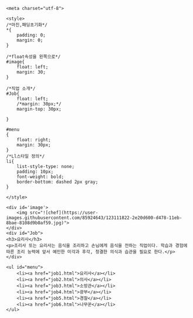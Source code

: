 <html>


<head>
	
	<meta charset="utf-8">

	<style>
	/*마진,패딩초기화*/
	*{
		padding: 0;
		margin: 0;
	}

	/*float속성을 왼쪽으로*/
	#image{
		float: left;
		margin: 30;
	}

	/*직업 소개*/
	#Job{
		float: left;
		/*margin: 30px;*/
		margin-top: 30px;

	}

	#menu
	{
		float: right;
		margin: 30px;
	}
	/*Ll스타일 정의*/
	li{
		list-style-type: none;
		padding: 10px;
		font-weight: bold;
		border-bottom: dashed 2px gray;
	}

	</style>

</head>

<title>job2</title>

<body>
	

	<div id='image'>
		<img src="![chef](https://user-images.githubusercontent.com/85924643/123111822-2e20d600-d478-11eb-8bae-8108d9b0af59.jpg)">
	</div>
	<div id="Job">
	<h3>요리사</h3>
	<p>조리사 또는 요리사는 음식을 조리하고 손님에게 음식을 전하는 직업이다. 학습과 경험에 따른 조리 능력에 앞서 예민한 미각과 후각, 청결한 의식과 습관을 필요로 한다.</p>
	</div>
	
	<ul id="menu">
		<li><a href="job1.html">요리사</a></li>
		<li><a href="job2.html">의사</a></li>
		<li><a href="job3.html">소방관</a></li>
		<li><a href="job4.html">광부</a></li>
		<li><a href="job5.html">경찰</a></li>
		<li><a href="job6.html">나무꾼</a></li>
	</ul>

	


</body>
</html>
